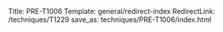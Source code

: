 Title: PRE-T1006
Template: general/redirect-index
RedirectLink: /techniques/T1229
save_as: techniques/PRE-T1006/index.html